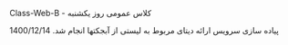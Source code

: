 Class-Web-B - کلاس عمومی روز یکشنبه

پیاده سازی سرویس ارائه دیتای مربوط به لیستی از آبجکتها انجام شد. 1400/12/14
